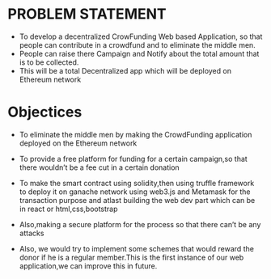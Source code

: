 # PROBLEM STATEMENT​

- To develop a decentralized CrowFunding Web based Application, so that people can contribute in a crowdfund and to eliminate the middle men.
- People can raise there Campaign and Notify about the total amount that is to be collected.
- This will be a total Decentralized app which will be deployed on Ethereum network

# Objectices

- To eliminate the middle men by making the CrowdFunding application deployed on the Ethereum network​

- To provide a free platform for funding for a certain campaign,so that there wouldn’t be a fee cut in a certain donation​

- To make the smart contract using solidity,then using truffle framework to deploy it on ganache network using web3.js and Metamask for the transaction purpose and atlast building the web dev part which can be in react or html,css,bootstrap​

- Also,making a secure platform for the process so that there can’t be any attacks​

- Also, we would try to implement some schemes that would reward the donor if he is a regular member.This is the first instance of our web application,we can improve this in future.​